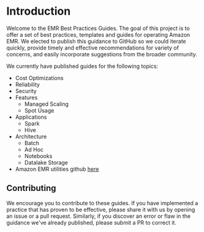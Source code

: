# Introduction
Welcome to the EMR Best Practices Guides.  The goal of this project is to offer a set of best practices, templates and guides for operating Amazon EMR. We elected to publish this guidance to GitHub so we could iterate quickly, provide timely and effective recommendations for variety of concerns, and easily incorporate suggestions from the broader community.  

We currently have published guides for the following topics: 

- Cost Optimizations
- Reliability
- Security
- Features
	- Managed Scaling
	- Spot Usage
- Applications
	- Spark
	- Hive
- Architecture
	- Batch
	- Ad Hoc
	- Notebooks
	- Datalake Storage
- Amazon EMR utilities github [here](https://github.com/aws-samples/aws-emr-utilities)

## Contributing
We encourage you to contribute to these guides. If you have implemented a practice that has proven to be effective, please share it with us by opening an issue or a pull request. Similarly, if you discover an error or flaw in the guidance we've already published, please submit a PR to correct it.
